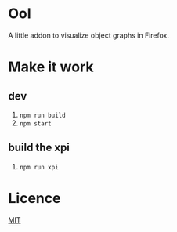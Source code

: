 # OoI

A little addon to visualize object graphs in Firefox.

# Make it work

## dev

1. `npm run build`
1. `npm start`

## build the xpi

1. `npm run xpi`

# Licence

[MIT](./licence)